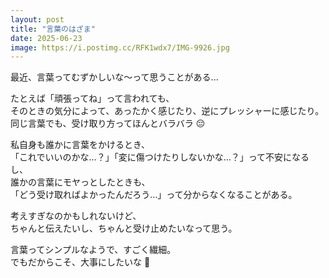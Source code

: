 ```yaml
---
layout: post
title: "言葉のはざま"
date: 2025-06-23
image: https://i.postimg.cc/RFK1wdx7/IMG-9926.jpg
---
```


最近、言葉ってむずかしいな〜って思うことがある...

たとえば「頑張ってね」って言われても、  
そのときの気分によって、あったかく感じたり、逆にプレッシャーに感じたり。  
同じ言葉でも、受け取り方ってほんとバラバラ 😔

私自身も誰かに言葉をかけるとき、  
「これでいいのかな…？」「変に傷つけたりしないかな…？」って不安になるし、  
誰かの言葉にモヤっとしたときも、  
「どう受け取ればよかったんだろう…」って分からなくなることがある。

考えすぎなのかもしれないけど、  
ちゃんと伝えたいし、ちゃんと受け止めたいなって思う。

言葉ってシンプルなようで、すごく繊細。  
でもだからこそ、大事にしたいな 🙂
